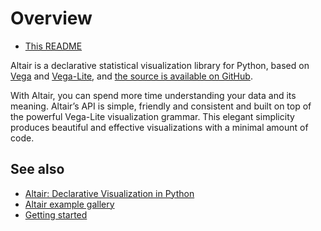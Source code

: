 # Overview
* [This README](https://github.com/transport-intelligence/induction-api/blob/master/ui/altair/README.md)

Altair is a declarative statistical visualization library for Python,
based on [Vega](http://vega.github.io/vega) and [Vega-Lite](http://vega.github.io/vega-lite),
and [the source is available on GitHub](http://github.com/altair-viz/altair).

With Altair, you can spend more time understanding your data and its meaning.
Altair’s API is simple, friendly and consistent and built on top of the powerful
Vega-Lite visualization grammar. This elegant simplicity produces beautiful
and effective visualizations with a minimal amount of code.

## See also
* [Altair: Declarative Visualization in Python](https://altair-viz.github.io)
* [Altair example gallery](https://altair-viz.github.io/gallery/index.html)
* [Getting started](https://altair-viz.github.io/getting_started/overview.html)


